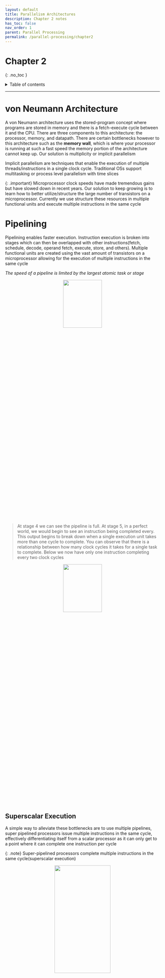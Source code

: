 ```yaml
---
layout: default
title: Parallelism Architectures 
description: Chapter 2 notes
has_toc: false
nav_order: 1
parent: Parallel Processing
permalink: /parallel-processing/chapter2
---
```

# Chapter 2
{: .no_toc }

<details closed markdown="block">
  <summary>
    Table of contents
  </summary>
  {: .text-delta }
1. TOC
{:toc}
</details>


---
# von Neumann Architecture
A von Neumann architecture uses the stored-program concept where programs are stored in memory and there is a fetch-execute cycle between it and the CPU. There are three components to this architecture: the processor, memory, and datapath. There are certain bottlenecks however to this architecture such as the __memory wall__, which is where your processor is running at such a fast speed the memory portion of the architecture cannot keep up. Our solution is multiplicity or implicit parallelism

Implicit parallelism are techniques that enable the execution of multiple threads/instructions in a single clock cycle. Traditional OSs support multitasking or process level parallelism with time slices

{: .important}
Microprocessor clock speeds have made tremendous gains but have slowed down in recent years. Our solution to keep growing is to learn how to better utilize/structure the large number of transistors on a microprocessor. Currently we use structure these resources in multiple functional units and execute multiple instructions in the same cycle

# Pipelining
Pipelining enables faster execution. Instruction execution is broken into stages which can then be overlapped with other instructions(fetch, schedule, decode, operand fetch, execute, store, and others). Multiple functional units are created using the vast amount of transistors on a microprocessor allowing for the execution of multiple instructions in the same cycle

_The speed of a pipeline is limited by the largest atomic task or stage_

<p align="center">
  <img src="{{site.baseurl}}/assets/parallel-processing/pipelining.png"  width="50%" height="20%">
</p>

> At stage 4 we can see the pipeline is full. At stage 5, in a perfect world, we would begin to see an instruction being completed every. This output begins to break down when a single execution unit takes more than one cycle to complete. You can observe that there is a relationship between how many clock cycles it takes for a single task to complete. Below we now have only one instruction completing every two clock cycles

<p align="center">
  <img src="{{site.baseurl}}/assets/parallel-processing/pipelineIssue.png"  width="50%" height="20%">
</p>

## Superscalar Execution
A simple way to alleviate these bottlenecks are to use multiple pipelines, super pipelined processors issue multiple instructions in the same cycle, effectively differentiating itself from a scalar processor as it can only get to a point where it can complete one instruction per cycle

{: .note}
Super-pipelined processors complete multiple instructions in the same cycle(superscalar execution)

<p align="center">
  <img src="{{site.baseurl}}/assets/parallel-processing/superscalar.png"  width="60%" height="30%">
</p>

Stage 4 above is duplicated into u and v in order to stop a single instruction from taking two clock cycles to finish, we can start another job. At the end of the pipeline we finish a job every cycle

<p align="center">
  <img src="{{site.baseurl}}/assets/parallel-processing/scalarvssuper.png"  width="60%" height="30%">
</p>

{: .note}
Superscalar execution can be simple and execute instructions as they enter the pipeline, or it can be aggressive and re-order instructions based on certain dependencies

## Utilization of Processors

<p align="center">
  <img src="{{site.baseurl}}/assets/parallel-processing/utilization.png"  width="40%" height="30%">
</p>

1. Vertical Waste - No instruction were executed at all during a clock cycle
2. Horizontal Waste - The pipeline was not full during a particular cycle, only part of the execution units were used

The resources available in superscalar processors are heavily underutilized due to limited parallelism, resource dependencies, and the inability of a processor to extract parallelism

## Dependencies
1. __True data dependency__ - the results of an instruction may be required for subsequent instructions         
2. __Resource dependency__ - more instructions compete for a single processor resource
3. __Branch or procedural dependencies__ - conditional branch instructions(if else) are encountered between every five to six instructions, handled by speculative scheduling and rolling back

__The ability of a processor to detect and schedule concurrent instructions is critical to superscalar performance__. CPUs can try to look ahead, create a window of instructions in order to see if certain instructions are out of order but can be executed in parallel. They would have to be independent instructions 

# Very Long Instruction Word Processors
A compiler can help to resolve dependencies and resource availability at compile time. VLIW processors are a specific type of processor that statically schedule instructions at compile time achieving high performance by executing multiple instructions in parallel. It is unlike other architectures that rely on dynamic scheduling and complex hardware for instruction-level parallelism

The compiler is doing most of the work, grouping instructions together into one long instruction. This word contains several independent instructions that can be executed simultaneously in parallel functional units within the processor. Each instruction within the word is encoded with information about which functional unit to use and the operands it operates on

{: .important}
The main advantage of VLIW processors is their ability to exploit instruction-level parallelism without the need for complex hardware mechanisms like dynamic scheduling and out-of-order execution. A processors performance is very sensitive to the compilers abilities


# Multithreading
To recap a thread is simply a sort of lightweight process that can be scheduled and executed independently by the OS. They are apart of a single process but exist to execute certain parts of the process. Threads share the same memory space, file descriptors, and other process resources, but each thread has its own stack and program counter, enabling independent execution. Thread help to execute instructions in parallel and are better suited to utilize system resources. Treads within a process can communicate and synchronize with each other using various mechanisms such as shared memory, message passing, or synchronization primitives like locks, semaphores, and condition variables. Multithreading is simply creating multiple threads within a process

{: .note}
Threads can operate in different modes, such as user-level threads and kernel-level threads. User-level threads are managed by a user-level library or runtime, and the operating system is unaware of their existence. Kernel-level threads, on the other hand, are managed directly by the operating system


# Hyper-threading
Is a technology created by Intel. It is also called Simultaneous Multithreading (SMT). In this technology a single physical processor core can execute multiple multiple _software threads_ simultaneously. Traditionally, in a single threaded processor, the core can execute one thread at a time. In HT, a core is presented as two logical cores to the OS, referred to as virtual cores or threads. From the OSs perspective, the single core appears to as two physical cores, each being able to execute independent threads

A program has to be multi-threaded in order to take advantage of HT and SMT technology

{: .note}
It would appear that this technology is utilized because of a CPUs lack of being able to completely keep itself busy. There is only so much that it can schedule around data dependencies

> Frequently the term CPU front end is used. The CPU front end is to handle the early stages of instruction execution and to prepare instructions for subsequent processing. It ensures a smooth flow of instructions into the rest of the CPU pipeline, optimizing instruction fetch, decoding, and branch prediction.

## Single-threaded CPU
Only the instructions for one program are actually being executed

<p align="center">
  <img src="{{site.baseurl}}/assets/parallel-processing/singleThreaded.png"  width="25%" height="20%">
</p>

> Four processes reside in RAM

1. The CPU front-end looks to be scheduling the instructions based on dependencies. Per clock cycle, up to four instructions could be executed in parallel

2. There are seven pipelines each could be of a different type. There might be an integer pipeline or a floating-point pipeline etc.

To summarize the CPU is having trouble finding enough instructions to execute in parallel

## Single-threaded SMP
OS can schedule two processes for execution at the exact same time, with each process executing on a different CPU

<p align="center">
  <img src="{{site.baseurl}}/assets/parallel-processing/singleThreadedSMP.png"  width="50%" height="50%">
</p>

> As with single-threaded CPUs four processes reside in RAM

We really see the same occurrence from a single-threaded CPU just duplicated on another CPU

## Super-threaded CPU
Is also called time-slice multi-threading, a multi-threaded processor executes more than one thread at a time. Upon each clock cycle, the CPU front end can schedule instructions from multiple threads

<p align="center">
  <img src="{{site.baseurl}}/assets/parallel-processing/superthreaded.png"  width="25%" height="20%">
</p>

> Here only a single process resides in memory it is just broken into four different threads

{: .important}
Contact switching is much faster for threads are they are much lighter weight than whole processes. We can keep the hardware much busier and occupy the pipelines much heavier than the above methods

## Hyper-threaded CPU
Hyper-threading takes super-threading to the next level. We don't have to wait for a new clock cycle to fill the CPU front end, because of the deployment of a virtual core we can schedule instructions from multiple threads within the same clock cycle. This makes sense as to why there is some shared components to the CPU. The OS sees two cores scheduling things as it sees fit, but because it is actually a single core we can better fill the front end

<p align="center">
  <img src="{{site.baseurl}}/assets/parallel-processing/hyperthreaded.png"  width="25%" height="20%">
</p>

> Four threads from the same process

{: .important}
In Hyper-Threading, when a memory stall occurs on a core, the switch to the other virtual core (thread) within the same physical core is initiated by the __processor itself__.When a thread encounters a memory stall, such as a cache miss or a long latency memory operation, the processor's hardware detects this stall and looks for another thread that is ready to execute. It then switches to the other thread and continues executing instructions from that thread. This switch happens automatically and is transparent to the operating system and the software running on the processor

Within the same cycle we can get instructions from different threads  


# Hyper-threading vs. Pipelining
1. Pipelining - Pipelining is a technique used in computer architecture to increase instruction throughput by breaking down the execution of instructions into multiple stages and allowing them to overlap. __It focuses on improving instruction-level parallelism within a single thread or process.__ Pipelining enables simultaneous execution of different stages of multiple instructions, resulting in increased throughput and overall efficiency

2. Hyper-Threading - Hyper-Threading allows a single physical processor core to execute multiple software threads simultaneously. It aims to improve thread-level parallelism and increase CPU utilization.  Each virtual core appears as a separate execution unit, capable of running independent threads. When a core encounters a stall or latency, it can switch to another thread that is ready to execute, effectively hiding the latency and improving overall efficiency

__Key points:__     
1. __Focus:__ Pipelining focuses on breaking down instructions into stages and enabling parallel execution of different stages of multiple instructions within a single thread or process, improving instruction-level parallelism.
2. __Parallelism:__ Pipelining achieves parallelism within a single thread, executing multiple instructions simultaneously at different stages of the pipeline.
Hyper-Threading focuses on improving thread-level parallelism by allowing a single physical core to execute multiple software threads concurrently.
3. __Virtual Cores:__ Hyper-Threading creates virtual cores or threads within a physical core, presenting them as separate execution units to the operating system, allowing simultaneous execution of multiple threads.
4. __Resource Sharing:__ In pipelining, different stages of instructions share the same resources within a core. In Hyper-Threading, virtual cores share some resources of the physical core, which can lead to resource contention under certain circumstances.


---

# Limitation of Memory System Performance
Again, most systems today implement a von Neumann architecture. Memory can severely impact performance. There are a number of performance metrics that we can concern ourselves with

1. Latency - the time taken to return a block of data containing the requested word to the processor
2. Bandwidth - the rate at which data can be pumped from the memory to the processor

We want to achieve low latency and high bandwidth
